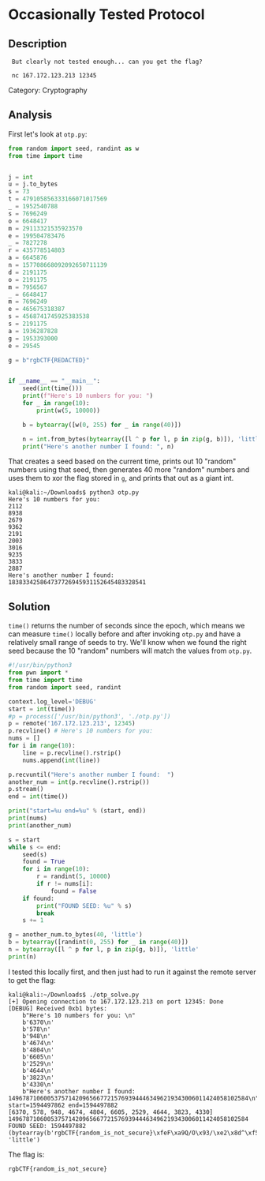 # Occasionally Tested Protocol

## Description

```
 But clearly not tested enough... can you get the flag?

 nc 167.172.123.213 12345
```

Category: Cryptography

## Analysis

First let's look at `otp.py`:

```python
from random import seed, randint as w
from time import time


j = int
u = j.to_bytes
s = 73
t = 479105856333166071017569
_ = 1952540788
s = 7696249
o = 6648417
m = 29113321535923570
e = 199504783476
_ = 7827278
r = 435778514803
a = 6645876
n = 157708668092092650711139
d = 2191175
o = 2191175
m = 7956567
_ = 6648417
m = 7696249
e = 465675318387
s = 4568741745925383538
s = 2191175
a = 1936287828
g = 1953393000
e = 29545

g = b"rgbCTF{REDACTED}"


if __name__ == "__main__":
    seed(int(time()))
    print(f"Here's 10 numbers for you: ")
    for _ in range(10):
        print(w(5, 10000))

    b = bytearray([w(0, 255) for _ in range(40)])

    n = int.from_bytes(bytearray([l ^ p for l, p in zip(g, b)]), 'little')
    print("Here's another number I found: ", n)
```

That creates a seed based on the current time, prints out 10 "random" numbers using that seed, then generates 40 more "random" numbers and uses them to xor the flag stored in `g`, and prints that out as a giant int.

```
kali@kali:~/Downloads$ python3 otp.py 
Here's 10 numbers for you: 
2112
8938
2679
9362
2191
2003
3016
9235
3833
2887
Here's another number I found:  183833425864737726945931152645483328541
```

## Solution

`time()` returns the number of seconds since the epoch, which means we can measure `time()` locally before and after invoking `otp.py` and have a relatively small range of seeds to try. We'll know when we found the right seed because the 10 "random" numbers will match the values from `otp.py`.

```python
#!/usr/bin/python3
from pwn import *
from time import time
from random import seed, randint

context.log_level='DEBUG'
start = int(time())
#p = process(['/usr/bin/python3', './otp.py'])
p = remote('167.172.123.213', 12345)
p.recvline() # Here's 10 numbers for you:
nums = []
for i in range(10):
    line = p.recvline().rstrip()
    nums.append(int(line))

p.recvuntil("Here's another number I found:  ")
another_num = int(p.recvline().rstrip())
p.stream()
end = int(time())

print("start=%u end=%u" % (start, end))
print(nums)
print(another_num)

s = start
while s <= end:
    seed(s)
    found = True
    for i in range(10):
        r = randint(5, 10000)
        if r != nums[i]:
            found = False
    if found:
        print("FOUND SEED: %u" % s)
        break
    s += 1

g = another_num.to_bytes(40, 'little')
b = bytearray([randint(0, 255) for _ in range(40)])
n = bytearray([l ^ p for l, p in zip(g, b)]), 'little'
print(n)
```

I tested this locally first, and then just had to run it against the remote server to get the flag:

```
kali@kali:~/Downloads$ ./otp_solve.py
[+] Opening connection to 167.172.123.213 on port 12345: Done
[DEBUG] Received 0xb1 bytes:
    b"Here's 10 numbers for you: \n"
    b'6370\n'
    b'578\n'
    b'948\n'
    b'4674\n'
    b'4804\n'
    b'6605\n'
    b'2529\n'
    b'4644\n'
    b'3823\n'
    b'4330\n'
    b"Here's another number I found:  14967871060053757142096566772157693944463496219343006011424058102584\n"
start=1594497862 end=1594497882
[6370, 578, 948, 4674, 4804, 6605, 2529, 4644, 3823, 4330]
14967871060053757142096566772157693944463496219343006011424058102584
FOUND SEED: 1594497882
(bytearray(b'rgbCTF{random_is_not_secure}\xfeF\xa9Q/O\x93/\xe2\x8d^\xf5'), 'little')
```

The flag is:

```
rgbCTF{random_is_not_secure}
```

